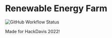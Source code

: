 # Renewable Energy Farm

![GitHub Workflow Status](https://img.shields.io/github/workflow/status/nicfv/Renewable-Energy-Farm/Python%20Unit%20Tests)

Made for HackDavis 2022!
